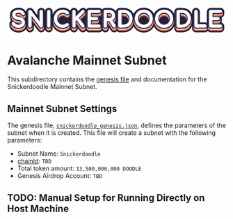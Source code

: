 ![Snickerdoodle](https://github.com/SnickerdoodleLabs/Snickerdoodle-Theme-Light/blob/main/snickerdoodle_horizontal_notab.png?raw=true)

# Avalanche Mainnet Subnet

This subdirectory contains the [genesis file](/packates/subnets/mainnet/snickerdoodle_genesis.json) and 
documentation for the Snickerdoodle Mainnet Subnet. 

## Mainnet Subnet Settings

The genesis file, [`snickerdoodle_genesis.json`](/packates/subnets/mainnet/snickerdoodle_genesis.json), defines the parameters of the subnet when it is
created. This file will create a subnet with the following parameters:

- Subnet Name: `Snickerdoodle`
- [chainId](https://chainlist.org/): `TBD`
- Total token amount: `13,500,000,000 DOODLE` 
- Genesis Airdrop Account: `TBD`

## TODO: Manual Setup for Running Directly on Host Machine